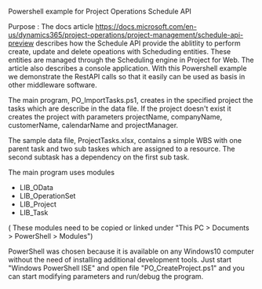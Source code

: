 Powershell example for Project Operations Schedule API

Purpose : The docs article https://docs.microsoft.com/en-us/dynamics365/project-operations/project-management/schedule-api-preview describes how the Schedule API provide the ablitlity to perform create, update and delete opeations with Scheduding entities. These entities are managed through the Scheduling engine in Project for Web. 
The article also describes a console application.
With this Powershell example we demonstrate the RestAPI calls so that it easily can be used as basis in other middleware software. 

The main program, PO_ImportTasks.ps1, creates in the specified project the tasks which are describe in the data file. If the project doesn't exist it creates the project with parameters projectName, companyName, customerName, calendarName and projectManager.

The sample data file, ProjectTasks.xlsx, contains a simple WBS with one parent task and two sub taskes which are assigned to a resource. The second subtask has a dependency on the first sub task. 

The main program uses modules 
  * LIB_OData
  * LIB_OperationSet
  * LIB_Project
  * LIB_Task

( These modules need to be copied or linked under "This PC > Documents > PowerShell > Modules")

PowerShell was chosen because it is available on any Windows10 computer without the need of installing additional development tools.
Just start "Windows PowerShell ISE" and open file "PO_CreateProject.ps1" and you can start modifying parameters and run/debug the program. 

